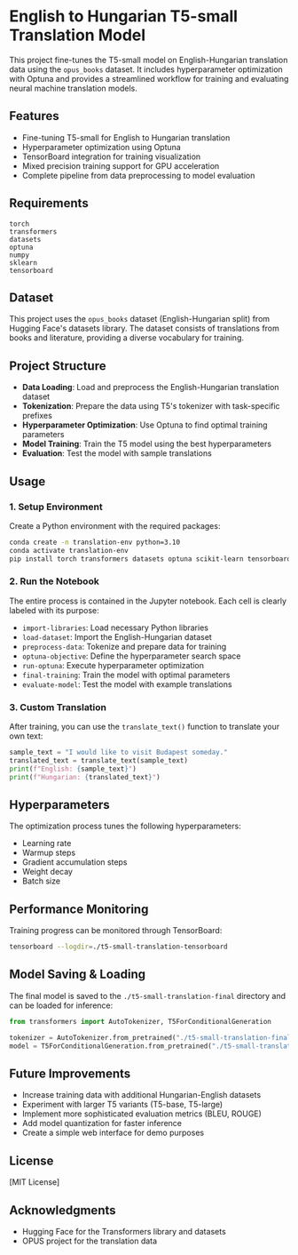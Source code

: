 # English to Hungarian T5-small Translation Model

This project fine-tunes the T5-small model on English-Hungarian translation data using the `opus_books` dataset. It includes hyperparameter optimization with Optuna and provides a streamlined workflow for training and evaluating neural machine translation models.

## Features

- Fine-tuning T5-small for English to Hungarian translation
- Hyperparameter optimization using Optuna
- TensorBoard integration for training visualization
- Mixed precision training support for GPU acceleration
- Complete pipeline from data preprocessing to model evaluation

## Requirements

```
torch
transformers
datasets
optuna
numpy
sklearn
tensorboard
```

## Dataset

This project uses the `opus_books` dataset (English-Hungarian split) from Hugging Face's datasets library. The dataset consists of translations from books and literature, providing a diverse vocabulary for training.

## Project Structure

- **Data Loading**: Load and preprocess the English-Hungarian translation dataset
- **Tokenization**: Prepare the data using T5's tokenizer with task-specific prefixes
- **Hyperparameter Optimization**: Use Optuna to find optimal training parameters
- **Model Training**: Train the T5 model using the best hyperparameters
- **Evaluation**: Test the model with sample translations

## Usage

### 1. Setup Environment

Create a Python environment with the required packages:

```bash
conda create -n translation-env python=3.10
conda activate translation-env
pip install torch transformers datasets optuna scikit-learn tensorboard
```

### 2. Run the Notebook

The entire process is contained in the Jupyter notebook. Each cell is clearly labeled with its purpose:

- `import-libraries`: Load necessary Python libraries
- `load-dataset`: Import the English-Hungarian dataset
- `preprocess-data`: Tokenize and prepare data for training
- `optuna-objective`: Define the hyperparameter search space
- `run-optuna`: Execute hyperparameter optimization
- `final-training`: Train the model with optimal parameters
- `evaluate-model`: Test the model with example translations

### 3. Custom Translation

After training, you can use the `translate_text()` function to translate your own text:

```python
sample_text = "I would like to visit Budapest someday."
translated_text = translate_text(sample_text)
print(f"English: {sample_text}")
print(f"Hungarian: {translated_text}")
```

## Hyperparameters

The optimization process tunes the following hyperparameters:

- Learning rate
- Warmup steps
- Gradient accumulation steps
- Weight decay
- Batch size

## Performance Monitoring

Training progress can be monitored through TensorBoard:

```bash
tensorboard --logdir=./t5-small-translation-tensorboard
```

## Model Saving & Loading

The final model is saved to the `./t5-small-translation-final` directory and can be loaded for inference:

```python
from transformers import AutoTokenizer, T5ForConditionalGeneration

tokenizer = AutoTokenizer.from_pretrained("./t5-small-translation-final")
model = T5ForConditionalGeneration.from_pretrained("./t5-small-translation-final")
```

## Future Improvements

- Increase training data with additional Hungarian-English datasets
- Experiment with larger T5 variants (T5-base, T5-large)
- Implement more sophisticated evaluation metrics (BLEU, ROUGE)
- Add model quantization for faster inference
- Create a simple web interface for demo purposes

## License

[MIT License]

## Acknowledgments

- Hugging Face for the Transformers library and datasets
- OPUS project for the translation data
